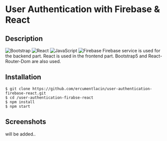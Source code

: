 # User Authentication with Firebase & React

## Description

![Bootstrap](https://img.shields.io/badge/-Bootstrap-563D7C?style=flat-square&logo=Bootstrap) ![React](https://img.shields.io/badge/-React-61DAFB?style=flat-square&logo=react&logoColor=ffffff)
![JavaScript](https://img.shields.io/badge/-JavaScript-%23F7DF1C?style=flat-square&logo=javascript&logoColor=000000&labelColor=%23F7DF1C&color=%23FFCE5A)
![Firebase](https://cdn.iconscout.com/icon/free/png-256/firebase-1-282796.png)
Firebase service is used for the backend part. React is used in the frontend part.
Bootstrap5 and React-Router-Dom are also used.

## Installation

```
$ git clone https://github.com/ercumentlacin/user-authentication-firebase-react.git
$ cd /user-authentication-firabse-react
$ npm install
$ npm start
```

## Screenshots

will be added..
